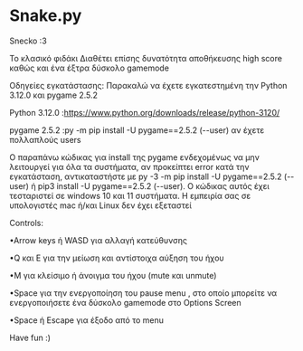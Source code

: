 # Snake.py
Snecko :3

Το κλασικό φιδάκι
Διαθέτει επίσης δυνατότητα αποθήκευσης high score καθώς και ένα έξτρα δύσκολο gamemode

Οδηγείες εγκατάστασης:
Παρακαλώ να έχετε εγκατεστημένη την Python 3.12.0 και pygame 2.5.2

Python 3.12.0 :https://www.python.org/downloads/release/python-3120/

pygame 2.5.2  :py -m pip install -U pygame==2.5.2 (--user) αν έχετε πολλαπλούς users

Ο παραπάνω κώδικας για install της pygame ενδεχομένως να μην λειτουργεί για όλα τα συστήματα, αν προκείπτει error κατά την εγκατάσταση, αντικαταστήστε με py -3  -m pip install -U pygame==2.5.2 (--user) ή pip3 install -U pygame==2.5.2 (--user). Ο κώδικας αυτός έχει τεσταριστεί σε windows 10 και 11 συστήματα. Η εμπειρία σας σε υπολογιστές mac ή/και Linux δεν έχει εξεταστεί     

Controls:

•Arrow keys ή WASD για αλλαγή κατεύθυνσης

•Q και E για την μείωση και αντίστοιχα αύξηση του ήχου

•M για κλείσιμο ή άνοιγμα του ήχου (mute και unmute) 

•Space για την ενεργοποίηση του pause menu , στο οποίο μπορείτε να ενεργοποιήσετε ένα δύσκολο gamemode στο Options Screen

•Space ή Escape για έξοδο από το menu

Have fun :)
